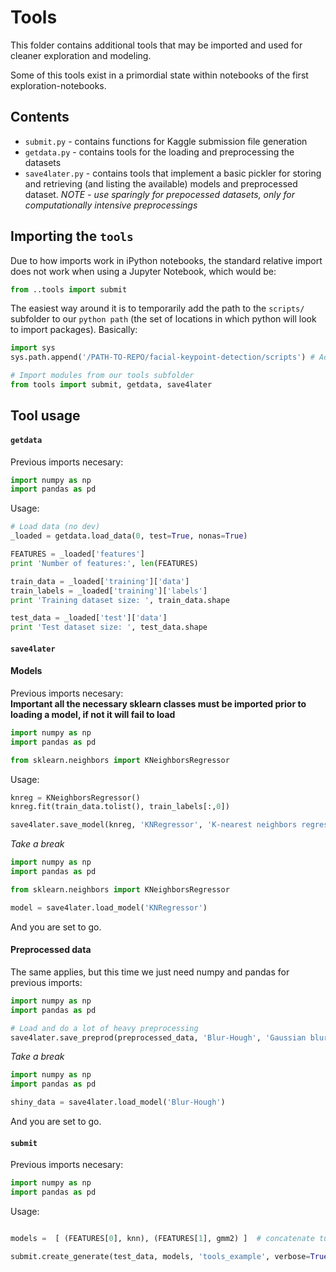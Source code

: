 # Tools

This folder contains additional tools that may be imported and used for cleaner exploration and modeling.  

Some of this tools exist in a primordial state within notebooks of the first exploration-notebooks.  

## Contents

* `submit.py` - contains functions for Kaggle submission file generation  
* `getdata.py` - contains tools for the loading and preprocessing the datasets
* `save4later.py` - contains tools that implement a basic pickler for storing and retrieving (and listing the available) models and preprocessed dataset. *NOTE - use sparingly for prepocessed datasets, only for computationally intensive preprocessings*

## Importing the `tools`

Due to how imports work in iPython notebooks, the standard relative import does not work when using a Jupyter Notebook, which would be:

```python
from ..tools import submit
```

The easiest way around it is to temporarily add the path to the `scripts/` subfolder to our `python path` (the set of locations in which python will look to import packages). Basically:  

```python
import sys
sys.path.append('/PATH-TO-REPO/facial-keypoint-detection/scripts') # Add your path here!

# Import modules from our tools subfolder
from tools import submit, getdata, save4later
```


## Tool usage

#### `getdata`

Previous imports necesary:

```python
import numpy as np
import pandas as pd
```

Usage:

```python
# Load data (no dev)
_loaded = getdata.load_data(0, test=True, nonas=True)

FEATURES = _loaded['features']
print 'Number of features:', len(FEATURES)

train_data = _loaded['training']['data']
train_labels = _loaded['training']['labels']
print 'Training dataset size: ', train_data.shape

test_data = _loaded['test']['data']
print 'Test dataset size: ', test_data.shape
```




#### `save4later`

#### Models

Previous imports necesary:  
**Important all the necessary sklearn classes must be imported prior to loading a model, if not it will fail to load**

```python
import numpy as np
import pandas as pd

from sklearn.neighbors import KNeighborsRegressor
```

Usage:

```python
knreg = KNeighborsRegressor()
knreg.fit(train_data.tolist(), train_labels[:,0])

save4later.save_model(knreg, 'KNRegressor', 'K-nearest neighbors regressor with no preprocessing')
```

*Take a break*

```python
import numpy as np
import pandas as pd

from sklearn.neighbors import KNeighborsRegressor

model = save4later.load_model('KNRegressor')
```

And you are set to go.  


#### Preprocessed data

The same applies, but this time we just need numpy and pandas for previous imports:

```python
import numpy as np
import pandas as pd

# Load and do a lot of heavy preprocessing
save4later.save_preprod(preprocessed_data, 'Blur-Hough', 'Gaussian blur + Hough transform')
```

*Take a break*

```python
import numpy as np
import pandas as pd

shiny_data = save4later.load_model('Blur-Hough')
```

And you are set to go.  



#### `submit`

Previous imports necesary:

```python
import numpy as np
import pandas as pd
```

Usage:

```python

models =  [ (FEATURES[0], knn), (FEATURES[1], gmm2) ]  # concatenate tuples of feature name and model

submit.create_generate(test_data, models, 'tools_example', verbose=True)
```


